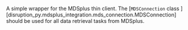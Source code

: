 
A simple wrapper for the MDSplus thin client. The [`MDSConnection` class ][disruption_py.mdsplus_integration.mds_connection.MDSConnection] should be used for all data retrieval tasks from MDSplus.

<!-- ::: disruption_py.mdsplus_integration.mds_connection
    handler: python
    options:
        filters: ["!^_[^_]"]
		members_order: "source" -->